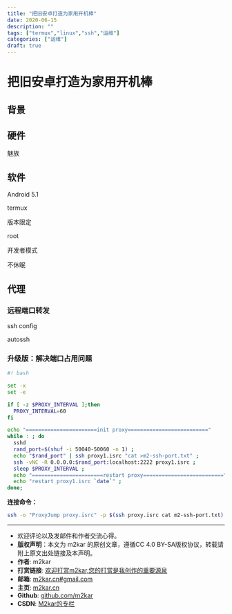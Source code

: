 ```yaml
---
title: "把旧安卓打造为家用开机棒"
date: 2020-06-15
description: ""
tags: ["termux","linux","ssh","运维"]
categories: ["运维"]
draft: true
---
```


# 把旧安卓打造为家用开机棒

## 背景

## 硬件

魅族


## 软件

Android 5.1


termux

版本限定

root

开发者模式

不休眠

## 代理

### 远程端口转发

ssh config

autossh

### 升级版：解决端口占用问题

```bash
#! bash

set -x
set -e

if [ -z $PROXY_INTERVAL ];then
  PROXY_INTERVAL=60
fi

echo "=======================init proxy=========================="
while : ; do
  sshd
  rand_port=$(shuf -i 50040-50060 -n 1) ;
  echo "$rand_port" | ssh proxy1.isrc "cat >m2-ssh-port.txt" ;
  ssh -vNC -R 0.0.0.0:$rand_port:localhost:2222 proxy1.isrc ;
  sleep $PROXY_INTERVAL ;
  echo "=======================restart proxy=========================="
  echo "restart proxy1.isrc `date`" ;
done;
```

**连接命令：**

```bash
ssh -o "ProxyJump proxy.isrc" -p $(ssh proxy.isrc cat m2-ssh-port.txt) localhost
```

-------

- 欢迎评论以及发邮件和作者交流心得。
- **版权声明**：本文为 m2kar 的原创文章，遵循CC 4.0 BY-SA版权协议，转载请附上原文出处链接及本声明。
- **作者**: m2kar
- **打赏链接**: [欢迎打赏m2kar,您的打赏是我创作的重要源泉](http://m2kar-cn.mikecrm.com/wy97haW)
- **邮箱**: [m2kar.cn#gmail.com](mailto:m2kar.cn@gmail.com)
- **主页**: [m2kar.cn](https://m2kar.cn)
- **Github**: [github.com/m2kar](https://github.com/m2kar)
- **CSDN**: [M2kar的专栏](https://m2kar.blog.csdn.net)
